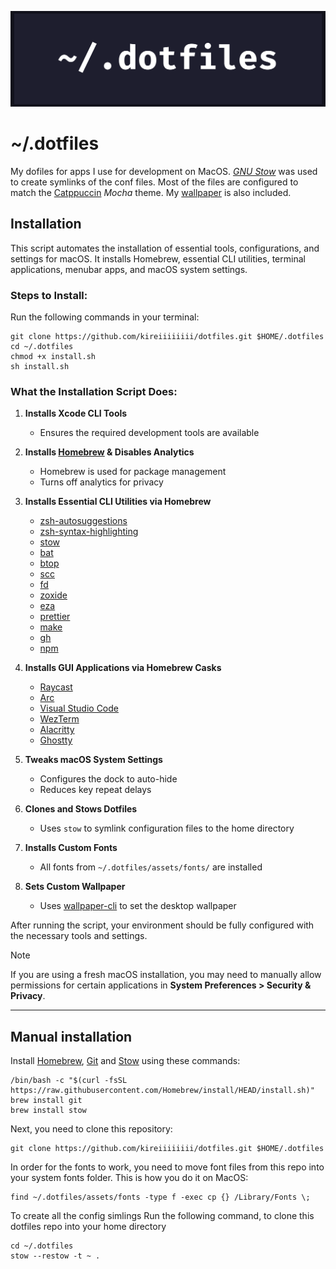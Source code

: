 ![repository banner](./assets/repository/banner.png)

# ~/.dotfiles

My dofiles for apps I use for development on MacOS. [_GNU Stow_](https://www.gnu.org/software/stow/manual/stow.html) was used to create symlinks of the conf files. Most of the files are configured to match the [Catppuccin](https://catppuccin.com/) _Mocha_ theme. My [wallpaper](./assets/wallpaper.png) is also included.

## Installation

This script automates the installation of essential tools, configurations, and settings for macOS. It installs Homebrew, essential CLI utilities, terminal applications, menubar apps, and macOS system settings.

### Steps to Install:

Run the following commands in your terminal:

```shell
git clone https://github.com/kireiiiiiiii/dotfiles.git $HOME/.dotfiles
cd ~/.dotfiles
chmod +x install.sh
sh install.sh
```

### What the Installation Script Does:

1. **Installs Xcode CLI Tools**

   - Ensures the required development tools are available

2. **Installs [Homebrew](https://brew.sh/) & Disables Analytics**

   - Homebrew is used for package management
   - Turns off analytics for privacy

3. **Installs Essential CLI Utilities via Homebrew**

   - [zsh-autosuggestions](https://github.com/zsh-users/zsh-autosuggestions)
   - [zsh-syntax-highlighting](https://github.com/zsh-users/zsh-syntax-highlighting)
   - [stow](https://www.gnu.org/software/stow/)
   - [bat](https://github.com/sharkdp/bat)
   - [btop](https://github.com/aristocratos/btop)
   - [scc](https://github.com/boyter/scc)
   - [fd](https://github.com/sharkdp/fd)
   - [zoxide](https://github.com/ajeetdsouza/zoxide)
   - [eza](https://github.com/eza-community/eza)
   - [prettier](https://github.com/prettier/prettier)
   - [make](https://www.gnu.org/software/make/)
   - [gh](https://github.com/cli/cli)
   - [npm](https://github.com/npm/cli)

4. **Installs GUI Applications via Homebrew Casks**

   - [Raycast](https://www.raycast.com/)
   - [Arc](https://arc.net/)
   - [Visual Studio Code](https://code.visualstudio.com/)
   - [WezTerm](https://wezfurlong.org/wezterm/)
   - [Alacritty](https://alacritty.org/)
   - [Ghostty](https://ghostty.app/)

5. **Tweaks macOS System Settings**

   - Configures the dock to auto-hide
   - Reduces key repeat delays

6. **Clones and Stows Dotfiles**

   - Uses `stow` to symlink configuration files to the home directory

7. **Installs Custom Fonts**

   - All fonts from `~/.dotfiles/assets/fonts/` are installed

8. **Sets Custom Wallpaper**
   - Uses [wallpaper-cli](https://github.com/sindresorhus/wallpaper-cli) to set the desktop wallpaper

After running the script, your environment should be fully configured with the necessary tools and settings.

> [!NOTE]
> If you are using a fresh macOS installation, you may need to manually allow permissions for certain applications in **System Preferences > Security & Privacy**.

---

## Manual installation

Install [Homebrew](https://brew.sh/), [Git](https://git-scm.com/) and [Stow](https://www.gnu.org/software/stow/manual/stow.html) using these commands:

```shell
/bin/bash -c "$(curl -fsSL https://raw.githubusercontent.com/Homebrew/install/HEAD/install.sh)"
brew install git
brew install stow
```

Next, you need to clone this repository:

```shell
git clone https://github.com/kireiiiiiiii/dotfiles.git $HOME/.dotfiles
```

In order for the fonts to work, you need to move font files from this repo into your system fonts folder. This is how you do it on MacOS:

```shell
find ~/.dotfiles/assets/fonts -type f -exec cp {} /Library/Fonts \;
```

To create all the config simlings Run the following command, to clone this dotfiles repo into your home directory

```shell
cd ~/.dotfiles
stow --restow -t ~ .
```
